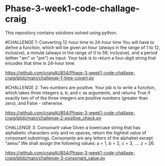 # Phase-3-week1-code-challage-craig
This repository contains solutions solved using python. 

#CHALLENGE 1: Converting 12-hour time to 24-hour time 
You will have to define a function, which will be given an hour (always in the range of 1 to 12, inclusive), a minute (always in the range of 0 to 59, inclusive), and a period (either "am" or "pm") as input.
Your task is to return a four-digit string that encodes that time in 24-hour time.

https://github.com/craigAU854/Phase-3-week1-code-challage-craig/blob/main/challenge-1-time-covert.py

#CHALLENGE 2: Two numbers are positive.
Your job is to write a function, which takes three integers a, b, and c as arguments, and returns True if exactly two of of the three integers are positive numbers (greater than zero), and False - otherwise.

https://github.com/craigAU854/Phase-3-week1-code-challage-craig/blob/main/challenge-2-positive_check.py

CHALLENGE 3: Consonant value
Given a lowercase string that has alphabetic characters only and no spaces, return the highest value of consonant substrings. Consonants are any letters of the alphabet except "aeiou".We shall assign the following values: a = 1, b = 2, c = 3, .... z = 26.

https://github.com/craigAU854/Phase-3-week1-code-challage-craig/blob/main/challenge-3-consonant_value.py
